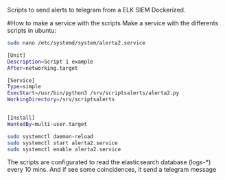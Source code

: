 Scripts to send alerts to telegram from a ELK SIEM Dockerized.

#How to make a service with the scripts
Make a service with the differents scripts in ubuntu:
```sh
sudo nano /etc/systemd/system/alerta2.service
```

```sh
[Unit]
Description=Script 1 example
After=networking.target

[Service]
Type=simple
ExecStart=/usr/bin/python3 /srv/scriptsalerts/alerta2.py
WorkingDirectory=/srv/scriptsalerts


[Install]
WantedBy=multi-user.target
```

```sh
sudo systemctl daemon-reload
sudo systemctl start alerta2.service
sudo systemctl enable alerta2.service
```

The scripts are configurated to read the elasticsearch database (logs-*) every 10 mins. And if see some coincidences, it send a telegram message
